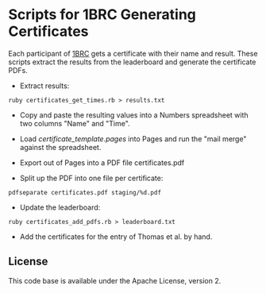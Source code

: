 # Scripts for 1BRC Generating Certificates

Each participant of [1BRC](https://github.com/gunnarmorling/1brc) gets a certificate with their name and result.
These scripts extract the results from the leaderboard and generate the certificate PDFs.

* Extract results:

```
ruby certificates_get_times.rb > results.txt
```

* Copy and paste the resulting values into a Numbers spreadsheet with two columns "Name" and "Time".

* Load _certificate_template.pages_ into Pages and run the "mail merge" against the spreadsheet.

* Export out of Pages into a PDF file certificates.pdf

* Split up the PDF into one file per certificate:

```
pdfseparate certificates.pdf staging/%d.pdf
```

* Update the leaderboard:

```
ruby certificates_add_pdfs.rb > leaderboard.txt
```

* Add the certificates for the entry of Thomas et al. by hand.

## License

This code base is available under the Apache License, version 2.
